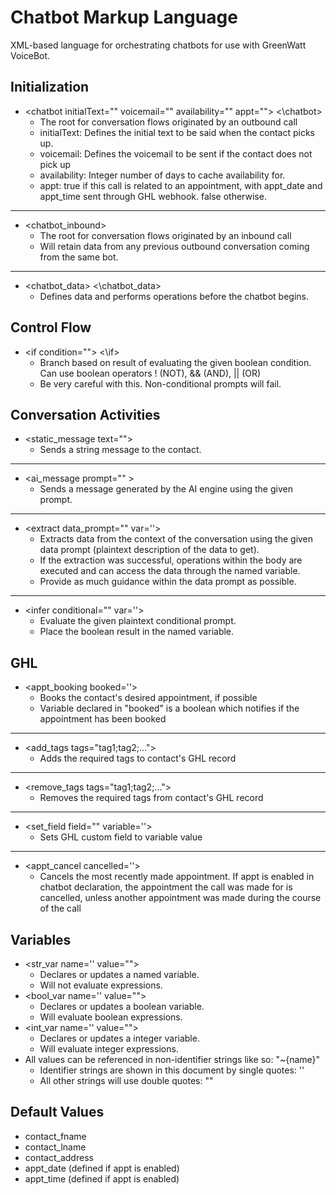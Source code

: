 
# Chatbot Markup Language
XML-based language for orchestrating chatbots for use with GreenWatt VoiceBot.

## Initialization
- \<chatbot initialText="" voicemail="" availability="" appt=""> <\chatbot>
	 - The root for conversation flows originated by an outbound call
 	 - initialText: Defines the initial text to be said when the contact picks up. 
	 - voicemail: Defines the voicemail to be sent if the contact does not pick up
 	 - availability: Integer number of days to cache availability for.
   	 - appt: true if this call is related to an appointment, with appt_date and appt_time sent through GHL webhook. false otherwise.  
---
- \<chatbot_inbound>
    - The root for conversation flows originated by an inbound call
    - Will retain data from any previous outbound conversation coming from the same bot.
 ---
- \<chatbot_data>
	<\chatbot_data>
	- Defines data and performs operations before the chatbot begins.

## Control Flow
- \<if condition=""> <\if>
	- Branch based on result of evaluating the given boolean condition. Can use boolean operators ! (NOT), && (AND), || (OR)
	- Be very careful with this. Non-conditional prompts will fail.

## Conversation Activities
- \<static_message text="">
	- Sends a string message to the contact.
---
- \<ai_message prompt="" >
	- Sends a message generated by the AI engine using the given prompt.
---
- \<extract data_prompt="" var=''> </extract>
	- Extracts data from the context of the conversation using the given data prompt (plaintext description of the data to get).
	- If the extraction was successful, operations within the body are executed and can access the data through the named variable.
	- Provide as much guidance within the data prompt as possible.
---
- \<infer conditional="" var=''>
	- Evaluate the given plaintext conditional prompt.
	- Place the boolean result in the named variable.

## GHL
- \<appt_booking booked=''>
	- Books the contact's desired appointment, if possible
	- Variable declared in "booked" is a boolean which notifies if the appointment has been booked
---
- \<add_tags tags="tag1;tag2;...">
	- Adds the required tags to contact's GHL record
---
- \<remove_tags tags="tag1;tag2;...">
	- Removes the required tags from contact's GHL record
---
- \<set_field field="" variable=''>
	- Sets GHL custom field to variable value
---
- \<appt_cancel cancelled=''>
	- Cancels the most recently made appointment. If appt is enabled in chatbot declaration, the appointment the call was made for is cancelled, unless another appointment was made during the course of the call  

## Variables
- \<str_var name='' value="">
	- Declares or updates a named variable.
	- Will not evaluate expressions.
- \<bool_var name='' value="">
	- Declares or updates a boolean variable.
	- Will evaluate boolean expressions.
- \<int_var name='' value="">
	- Declares or updates a integer variable.
	- Will evaluate integer expressions.
- All values can be referenced in non-identifier strings like so: "~{name}"
	- Identifier strings are shown in this document by single quotes: ''
	- All other strings will use double quotes: ""


## Default Values
- contact_fname
- contact_lname
- contact_address
- appt_date (defined if appt is enabled)
- appt_time (defined if appt is enabled)
